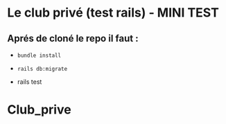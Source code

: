 # Le club privé (test rails) - MINI TEST

## Aprés de cloné le repo il faut :

- `bundle install`

- `rails db:migrate`

- rails test





# Club_prive
